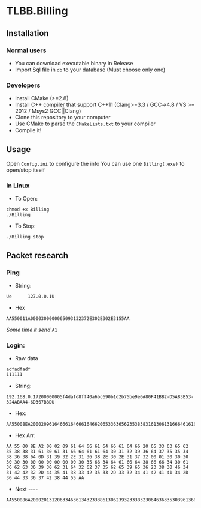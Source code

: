 # TLBB.Billing

## Installation

### Normal users

- You can download executable binary in Release
- Import Sql file in `db` to your database (Must choose only one)

### Developers

- Install CMake (>=2.8)
- Install C++ compiler that support C++11 (Clang>=3.3 / GCC=>4.8 / VS >= 2012 / Msys2 GCC||Clang)
- Clone this repository to your computer
- Use CMake to parse the `CMakeLists.txt` to your compiler
- Compile it!

## Usage

Open `Config.ini` to configure the info
You can use one `Billing(.exe)` to open/stop itself

### In Linux

- To Open:
```
chmod +x Billing
./Billing
```

- To Stop:
```
./Billing stop
```

## Packet research

### Ping

- String:

```
Ue      127.0.0.1U
```

- Hex

```
AA550011A0000300000065093132372E302E302E3155AA
```

*Some time it send* `A1`

### Login:

- Raw data

```
adfadfadf
111111
```

- String:

```
192.168.0.17200000005f4dafd8ff40a6bc690b1d2b75be9e6#80F41BB2-D5A83B53-324ABAA4-6D367B8DU
```

- Hex:

```
AA55008EA20002096164666164666164662065336365623538383161306131666461616430313239366437353534383638640D3139322E3136382E302E313732000130303030303000000000000030356634646166643866663430613662633639306231643262373562653965362338304634314242322D44354138334235332D33323441424141342D364433363742384455AA
```

- Hex Arr:

```
AA 55 00 8E A2 00 02 09 61 64 66 61 64 66 61 64 66 20 65 33 63 65 62 35 38 38 31 61 30 61 31 66 64 61 61 64 30 31 32 39 36 64 37 35 35 34 38 36 38 64 0D 31 39 32 2E 31 36 38 2E 30 2E 31 37 32 00 01 30 30 30 30 30 30 00 00 00 00 00 00 30 35 66 34 64 61 66 64 38 66 66 34 30 61 36 62 63 36 39 30 62 31 64 32 62 37 35 62 65 39 65 36 23 38 30 46 34 31 42 42 32 2D 44 35 41 38 33 42 35 33 2D 33 32 34 41 42 41 41 34 2D 36 44 33 36 37 42 38 44 55 AA
```

- Next ----

```
AA550086A2000201312063346361343233386130623932333832306463633530396136663735383439620D3139322E3136382E302E313530000130303030303000000000000038653963636134393530666534653265336461363539323736396233663033372343394146324136372D35453938423132412D33333637303642332D363344333044453155AA
```

